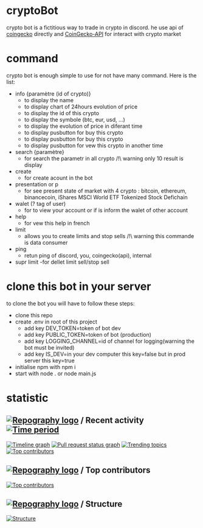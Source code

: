 # cryptoBot
crypto bot is a fictitious way to trade in crypto in discord. he use api of [coingecko](https://www.coingecko.com/en/api) directly and [CoinGecko-API](https://github.com/miscavage/CoinGecko-API) for interact with crypto market

# command
crypto bot is enough simple to use for not have many command. Here is the list:
- info {paramètre (id of crypto)}
    - to display the name
    - to display chart of 24hours evolution of price
    - to display the id of this crypto
    - to display the symbole (btc, eur, usd, ...)
    - to display the evolution of price in diferant time
    - to display pusbutton for buy this crypto
    - to display pusbutton for buy this crypto
    - to display pusbutton for vew this crypto in another time
- search {paramètre}
    - for search the parametr in all crypto /!\ warning only 10 result is display
- create
    - for create acount in the bot
- presentation or p
    - for see present state of market with 4 crypto : bitcoin, ethereum, binancecoin, iShares MSCI World ETF Tokenized Stock Defichain
- walet (? tag of user)
    - for to view your account or if is inform the walet of other account
- help
    - for vew this help in french
- limit
    - allows you to create limits and stop sells /!\ warning this commande is data consumer
- ping
    - retun ping of discord, you, coingecko(api), internal
- supr limit
    -for dellet limit sell/stop sell

# clone this bot in your server
to clone the bot you will have to follow these steps:
- clone this repo
- create .env in root of this project
     - add key DEV_TOKEN=token of bot dev
     - add key PUBLIC_TOKEN=token of bot (production)
     - add key LOGGING_CHANNEL=id of channel for logging(warning the bot must be invited)
     - add key IS_DEV=in your dev computer this key=false but in prod server this key=true
- initialise npm with npm i
- start with node . or node main.js
# statistic
## [![Repography logo](https://images.repography.com/logo.svg)](https://repography.com) / Recent activity [![Time period](https://images.repography.com/27169276/UnelDev/cryptoBot/recent-activity/6d29ae32b9e75a131d181c042dfcd2d9_badge.svg)](https://repography.com)
[![Timeline graph](https://images.repography.com/27169276/UnelDev/cryptoBot/recent-activity/6d29ae32b9e75a131d181c042dfcd2d9_timeline.svg)](https://github.com/UnelDev/cryptoBot/commits)
[![Pull request status graph](https://images.repography.com/27169276/UnelDev/cryptoBot/recent-activity/6d29ae32b9e75a131d181c042dfcd2d9_prs.svg)](https://github.com/UnelDev/cryptoBot/pulls)
[![Trending topics](https://images.repography.com/27169276/UnelDev/cryptoBot/recent-activity/6d29ae32b9e75a131d181c042dfcd2d9_words.svg)](https://github.com/UnelDev/cryptoBot/commits)
[![Top contributors](https://images.repography.com/27169276/UnelDev/cryptoBot/recent-activity/6d29ae32b9e75a131d181c042dfcd2d9_users.svg)](https://github.com/UnelDev/cryptoBot/graphs/contributors)

## [![Repography logo](https://images.repography.com/logo.svg)](https://repography.com) / Top contributors
[![Top contributors](https://images.repography.com/27169276/UnelDev/cryptoBot/top-contributors/6d29ae32b9e75a131d181c042dfcd2d9_table.svg)](https://github.com/UnelDev/cryptoBot/graphs/contributors)

## [![Repography logo](https://images.repography.com/logo.svg)](https://repography.com) / Structure
[![Structure](https://images.repography.com/27169276/UnelDev/cryptoBot/structure/9c7791e8a4f20718d5e86c5383289130_table.svg)](https://github.com/UnelDev/cryptoBot)